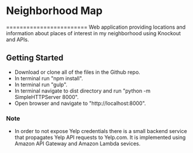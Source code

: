 # Neighborhood Map
========================
Web application providing locations and information about places of interest in my neighborhood using Knockout and APIs.

## Getting Started

* Download or clone all of the files in the Github repo.
* In terminal run "npm install".
* In terminal run "gulp".
* In terminal navigate to dist directory and run "python -m SimpleHTTPServer 8000".
* Open browser and navigate to "http://localhost:8000".

### Note
* In order to not expose Yelp credentials there is a small backend service that propagates Yelp API requests to Yelp.com.
  It is implemented using Amazon API Gateway and Amazon Lambda sevices.
